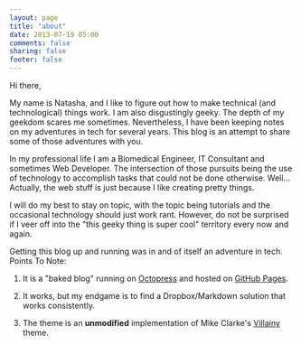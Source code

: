 ```yaml
---
layout: page
title: "about"
date: 2013-07-19 05:00
comments: false
sharing: false
footer: false
---
```

Hi there,

My name is Natasha, and I like to figure out how to make technical (and technological) things work. I am also disgustingly geeky. The depth of my geekdom scares me sometimes. Nevertheless, I have been keeping notes on my adventures in tech for several years. This blog is an attempt to share some of those adventures with you. 

In my professional life I am a Biomedical Engineer, IT Consultant and sometimes Web Developer. The intersection of those pursuits being the use of technology to accomplish tasks that could not be done otherwise. Well... Actually, the web stuff is just because I like creating pretty things. 

I will do my best to stay on topic, with the topic being tutorials and the occasional technology should just work rant. However, do not be surprised if I veer off into the "this geeky thing is super cool" territory every now and again. 

Getting this blog up and running was in and of itself an adventure in tech. Points To Note:

1. It is a "baked blog" running on [Octopress](http://octopress.org/) and hosted on [GitHub Pages](http://pages.github.com).

2. It works, but my endgame is to find a Dropbox/Markdown solution that works consistently. 

3. The theme is an **unmodified** implementation of Mike Clarke's [Villainy](https://github.com/mikeclarke/villainy-octopress-theme) theme.


